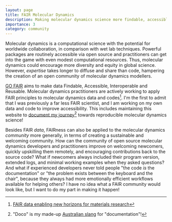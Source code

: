 ```yaml
---
layout: page
title: FAIR Molecular Dynamics
description: Making molecular dynamics science more findable, accessible, interoperable, and reproducible
importance: 3
category: community
---
```


Molecular dynamics is a computational science with the potential for worldwide collaboration, in comparison with wet lab techniques.
Powerful packages are routinely accessible via open source and practitioners can get into the game with even modest computational resources.
Thus, molecular dynamics could encourage more diversity and equity in global science.
However, *expertise* takes longer to diffuse and share than code, hampering the creation of an open community of molecular dynamics modellers.

[GO FAIR](https://www.go-fair.org/go-fair-initiative/) aims to make data Findable, Accessible, Interoperable and Reusable.
Molecular dynamics practitioners are actively working to apply FAIR principles to molecular dynamics data and codes[^1].
I'm the first to admit that I was previously a far less FAIR scientist, and I am working on my own data and code to improve accessibility.
This includes maintaining this website to [document my journey](/blog/tag/doco)[^3] towards reproducible molecular dynamics science!

Besides FAIR *data*, FAIRness can also be applied to the molecular dynamics *community* more generally, in terms of creating a sustainable and welcoming community.
How can the community of open source molecular dynamics developers and practitioners improve on welcoming newcomers, quickly upskilling them remotely, and encouraging contributions back to the source code?
What if newcomers always included their program version, extended logs, and minimal working examples when they asked questions?
And what if experienced developers never told people "the code *is* the documentation" or "the problem exists between the keyboard and the chair", because they always had more emotionally efficient workflows available for helping others?
I have no idea what a FAIR community would look like, but I want to do my part in making it happen!

[^1]: [FAIR data enabling new horizons for materials research](https://www.nature.com/articles/s41586-022-04501-x)
[^3]: "Doco" is my made-up [Australian slang](https://www.fluentu.com/blog/english/australian-slang-words/) for "documentation"!
